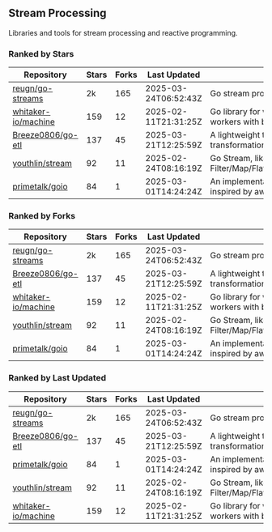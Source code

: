 ## Stream Processing

Libraries and tools for stream processing and reactive programming.

### Ranked by Stars

| Repository | Stars | Forks | Last Updated | Description | 
|------------|-------|-------|--------------|-------------|
| [reugn/go-streams](https://github.com/reugn/go-streams) | 2k | 165 | 2025-03-24T06:52:43Z |  Go stream processing library. |
| [whitaker-io/machine](https://github.com/whitaker-io/machine) | 159 | 12 | 2025-02-11T21:31:25Z |  Go library for writing and generating stream workers with built in metrics and traceability. |
| [Breeze0806/go-etl](https://github.com/Breeze0806/go-etl) | 137 | 45 | 2025-03-21T12:25:59Z |  A lightweight toolkit for data source extraction, transformation, and loading (ETL). |
| [youthlin/stream](https://github.com/youthlin/stream) | 92 | 11 | 2025-02-24T08:16:19Z |  Go Stream, like Java 8 Stream: Filter/Map/FlatMap/Peek/Sorted/ForEach/Reduce... |
| [primetalk/goio](https://github.com/primetalk/goio) | 84 | 1 | 2025-03-01T14:24:24Z |  An implementation of IO, Stream, Fiber for Golang, inspired by awesome Scala libraries cats and fs2. |

### Ranked by Forks

| Repository | Stars | Forks | Last Updated | Description | 
|------------|-------|-------|--------------|-------------|
| [reugn/go-streams](https://github.com/reugn/go-streams) | 2k | 165 | 2025-03-24T06:52:43Z |  Go stream processing library. |
| [Breeze0806/go-etl](https://github.com/Breeze0806/go-etl) | 137 | 45 | 2025-03-21T12:25:59Z |  A lightweight toolkit for data source extraction, transformation, and loading (ETL). |
| [whitaker-io/machine](https://github.com/whitaker-io/machine) | 159 | 12 | 2025-02-11T21:31:25Z |  Go library for writing and generating stream workers with built in metrics and traceability. |
| [youthlin/stream](https://github.com/youthlin/stream) | 92 | 11 | 2025-02-24T08:16:19Z |  Go Stream, like Java 8 Stream: Filter/Map/FlatMap/Peek/Sorted/ForEach/Reduce... |
| [primetalk/goio](https://github.com/primetalk/goio) | 84 | 1 | 2025-03-01T14:24:24Z |  An implementation of IO, Stream, Fiber for Golang, inspired by awesome Scala libraries cats and fs2. |

### Ranked by Last Updated

| Repository | Stars | Forks | Last Updated | Description | 
|------------|-------|-------|--------------|-------------|
| [reugn/go-streams](https://github.com/reugn/go-streams) | 2k | 165 | 2025-03-24T06:52:43Z |  Go stream processing library. |
| [Breeze0806/go-etl](https://github.com/Breeze0806/go-etl) | 137 | 45 | 2025-03-21T12:25:59Z |  A lightweight toolkit for data source extraction, transformation, and loading (ETL). |
| [primetalk/goio](https://github.com/primetalk/goio) | 84 | 1 | 2025-03-01T14:24:24Z |  An implementation of IO, Stream, Fiber for Golang, inspired by awesome Scala libraries cats and fs2. |
| [youthlin/stream](https://github.com/youthlin/stream) | 92 | 11 | 2025-02-24T08:16:19Z |  Go Stream, like Java 8 Stream: Filter/Map/FlatMap/Peek/Sorted/ForEach/Reduce... |
| [whitaker-io/machine](https://github.com/whitaker-io/machine) | 159 | 12 | 2025-02-11T21:31:25Z |  Go library for writing and generating stream workers with built in metrics and traceability. |

